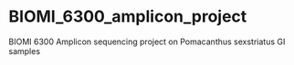 # BIOMI_6300_amplicon_project
BIOMI 6300 Amplicon sequencing project on Pomacanthus sexstriatus GI samples
